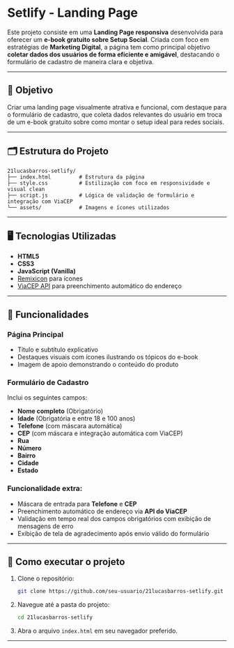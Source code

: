 # Setlify - Landing Page

Este projeto consiste em uma **Landing Page responsiva** desenvolvida para oferecer um **e-book gratuito sobre Setup Social**. Criada com foco em estratégias de **Marketing Digital**, a página tem como principal objetivo **coletar dados dos usuários de forma eficiente e amigável**, destacando o formulário de cadastro de maneira clara e objetiva.

---

## 📌 Objetivo

Criar uma landing page visualmente atrativa e funcional, com destaque para o formulário de cadastro, que coleta dados relevantes do usuário em troca de um e-book gratuito sobre como montar o setup ideal para redes sociais.

---

## 🗂 Estrutura do Projeto

```
21lucasbarros-setlify/
├── index.html         # Estrutura da página
├── style.css          # Estilização com foco em responsividade e visual clean
├── script.js          # Lógica de validação de formulário e integração com ViaCEP
└── assets/            # Imagens e ícones utilizados
```

---

## 🖥 Tecnologias Utilizadas

- **HTML5**
- **CSS3**
- **JavaScript (Vanilla)**
- [Remixicon](https://remixicon.com/) para ícones
- [ViaCEP API](https://viacep.com.br/) para preenchimento automático do endereço

---

## 🧩 Funcionalidades

### Página Principal

- Título e subtítulo explicativo
- Destaques visuais com ícones ilustrando os tópicos do e-book
- Imagem de apoio demonstrando o conteúdo do produto

### Formulário de Cadastro

Inclui os seguintes campos:

- **Nome completo** (Obrigatório)
- **Idade** (Obrigatória e entre 18 e 100 anos)
- **Telefone** (com máscara automática)
- **CEP** (com máscara e integração automática com ViaCEP)
- **Rua**
- **Número**
- **Bairro**
- **Cidade**
- **Estado**

### Funcionalidade extra:

- Máscara de entrada para **Telefone** e **CEP**
- Preenchimento automático de endereço via **API do ViaCEP**
- Validação em tempo real dos campos obrigatórios com exibição de mensagens de erro
- Exibição de tela de agradecimento após envio válido do formulário

---

## 📲 Como executar o projeto

1. Clone o repositório:
   ```bash
   git clone https://github.com/seu-usuario/21lucasbarros-setlify.git
   ```
2. Navegue até a pasta do projeto:
   ```bash
   cd 21lucasbarros-setlify
   ```
3. Abra o arquivo `index.html` em seu navegador preferido.

---
